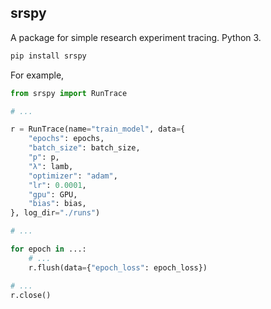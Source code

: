 srspy
-----

A package for simple research experiment tracing. Python 3.

```bash
pip install srspy
```

For example,
```python
from srspy import RunTrace

# ...

r = RunTrace(name="train_model", data={
    "epochs": epochs,
    "batch_size": batch_size,
    "p": p,
    "λ": lamb,
    "optimizer": "adam",
    "lr": 0.0001,
    "gpu": GPU,
    "bias": bias,
}, log_dir="./runs")

# ...

for epoch in ...:
    # ...
    r.flush(data={"epoch_loss": epoch_loss})

# ...
r.close()
```
